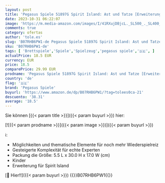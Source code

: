 ```yaml
---
layout: post
title: 'Pegasus Spiele 51897G Spirit Island: Ast und Tatze [Erweiterung]'
date: 2023-10-31 06:22:07
image: 'https://m.media-amazon.com/images/I/41RXujDBjcL._SL500_._SL400_.jpg'
comments: true
category: ofertas
author: 'tole.es'
slug: 'B07RHB6PW1-de Pegasus Spiele 51897G Spirit Island: Ast und Tatze...'
sku: 'B07RHB6PW1-de'
tags: [ 'Brettspiele','Spiele','Spielzeug','pegasus spiele','🇩🇪', ]
actualPrice: 18.5 EUR
currency: EUR
price: 18.5
comparePrice: 29.99 EUR
prodname: 'Pegasus Spiele 51897G Spirit Island: Ast und Tatze [Erweiterung]'
country: 'de'
flag: '🇩🇪'
brand: 'Pegasus Spiele'
buyurl: 'https://www.amazon.de/dp/B07RHB6PW1/?tag=tolees0ca-21'
descuento: '38.31'
average: '18.5'
---
```


Sie können [{{< param title >}}]({{< param buyurl >}}) hier:

[![{{< param prodname >}}]({{< param image >}})]({{< param buyurl >}})

ℹ️:

- Möglichkeiten und thematische Elemente für noch mehr Wiederspielreiz
- Gesteigerte Komplexität für echte Experten
- Packung die Größe: 5.5 L x 30.0 H x 17.0 W (cm)
- Kinder
- Erweiterung für Spirit Island

[🛒 Hier!!]({{< param buyurl >}})
{{<world>}}B07RHB6PW1{{</world>}}
